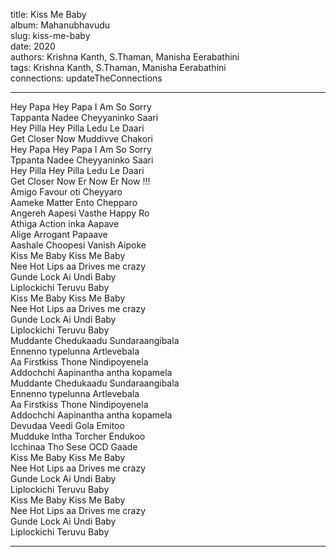 title: Kiss Me Baby  
album: Mahanubhavudu  
slug: kiss-me-baby  
date: 2020  
authors: Krishna Kanth, S.Thaman, Manisha Eerabathini  
tags: Krishna Kanth, S.Thaman, Manisha Eerabathini  
connections: updateTheConnections  

------------

Hey Papa Hey Papa I Am So Sorry  
Tappanta Nadee Cheyyaninko Saari  
Hey Pilla Hey Pilla Ledu Le Daari  
Get Closer Now Muddivve Chakori  
Hey Papa Hey Papa I Am So Sorry  
Tppanta Nadee Cheyyaninko Saari  
Hey Pilla Hey Pilla Ledu Le Daari  
Get Closer Now Er Now Er Now !!!  
Amigo Favour oti Cheyyaro  
Aameke Matter Ento Chepparo  
Angereh Aapesi Vasthe Happy Ro  
Athiga Action inka Aapave  
Alige Arrogant Papaave  
Aashale Choopesi Vanish Aipoke  
Kiss Me Baby Kiss Me Baby  
Nee Hot Lips aa Drives me crazy  
Gunde Lock Ai Undi Baby  
Liplockichi Teruvu Baby  
Kiss Me Baby Kiss Me Baby  
Nee Hot Lips aa Drives me crazy  
Gunde Lock Ai Undi Baby  
Liplockichi Teruvu Baby  
Muddante Chedukaadu Sundaraangibala  
Ennenno typelunna Artlevebala  
Aa Firstkiss Thone Nindipoyenela  
Addochchi Aapinantha antha kopamela  
Muddante Chedukaadu Sundaraangibala  
Ennenno typelunna Artlevebala  
Aa Firstkiss Thone Nindipoyenela  
Addochchi Aapinantha antha kopamela  
Devudaa Veedi Gola Emitoo  
Mudduke Intha Torcher Endukoo  
Icchinaa Tho Sese OCD Gaade  
Kiss Me Baby Kiss Me Baby  
Nee Hot Lips aa Drives me crazy  
Gunde Lock Ai Undi Baby  
Liplockichi Teruvu Baby  
Kiss Me Baby Kiss Me Baby  
Nee Hot Lips aa Drives me crazy  
Gunde Lock Ai Undi Baby  
Liplockichi Teruvu Baby  


------------
